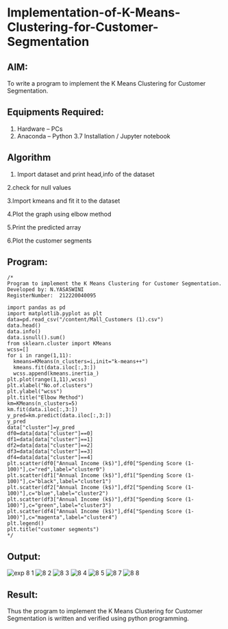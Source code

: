 # Implementation-of-K-Means-Clustering-for-Customer-Segmentation

## AIM:
To write a program to implement the K Means Clustering for Customer Segmentation.

## Equipments Required:
1. Hardware – PCs
2. Anaconda – Python 3.7 Installation / Jupyter notebook

## Algorithm

1. Import dataset and print head,info of the dataset

2.check for null values

3.Import kmeans and fit it to the dataset

4.Plot the graph using elbow method

5.Print the predicted array

6.Plot the customer segments


## Program:
```
/*
Program to implement the K Means Clustering for Customer Segmentation.
Developed by: N.YASASWINI
RegisterNumber:  212220040095

import pandas as pd
import matplotlib.pyplot as plt
data=pd.read_csv("/content/Mall_Customers (1).csv")
data.head()
data.info()
data.isnull().sum()
from sklearn.cluster import KMeans
wcss=[]
for i in range(1,11):
  kmeans=KMeans(n_clusters=i,init="k-means++")
  kmeans.fit(data.iloc[:,3:])
  wcss.append(kmeans.inertia_)
plt.plot(range(1,11),wcss)
plt.xlabel("No.of.clusters")
plt.ylabel("wcss")
plt.title("Elbow Method")
km=KMeans(n_clusters=5)
km.fit(data.iloc[:,3:])
y_pred=km.predict(data.iloc[:,3:])
y_pred
data["cluster"]=y_pred
df0=data[data["cluster"]==0]
df1=data[data["cluster"]==1]
df2=data[data["cluster"]==2]
df3=data[data["cluster"]==3]
df4=data[data["cluster"]==4]
plt.scatter(df0["Annual Income (k$)"],df0["Spending Score (1-100)"],c="red",label="cluster0")
plt.scatter(df1["Annual Income (k$)"],df1["Spending Score (1-100)"],c="black",label="cluster1")
plt.scatter(df2["Annual Income (k$)"],df2["Spending Score (1-100)"],c="blue",label="cluster2")
plt.scatter(df3["Annual Income (k$)"],df3["Spending Score (1-100)"],c="green",label="cluster3")
plt.scatter(df4["Annual Income (k$)"],df4["Spending Score (1-100)"],c="magenta",label="cluster4")
plt.legend()
plt.title("customer segments")
*/
```

## Output:
![exp 8 1](https://user-images.githubusercontent.com/114275126/204444936-5fcb3bff-3834-4689-a3fe-3beb2258692a.PNG)
![8 2](https://user-images.githubusercontent.com/114275126/204450727-0abde376-1175-4eec-861d-51e6e0d66402.PNG)
![8 3](https://user-images.githubusercontent.com/114275126/204450756-e83df710-c358-4c8e-b089-a498da99a12f.PNG)
![8 4](https://user-images.githubusercontent.com/114275126/204450802-61b4453c-f4e9-4780-ae09-7642fb6a2725.PNG)
![8 5](https://user-images.githubusercontent.com/114275126/204450830-c3a3bb56-11c7-462a-8f75-945ec775d26e.PNG)
![8 7](https://user-images.githubusercontent.com/114275126/204451193-c7713bac-ffc7-4724-90f1-6d7ad16559e5.PNG)
![8 8](https://user-images.githubusercontent.com/114275126/204451197-72a05385-13be-4c36-871a-e6b36e01e6c8.PNG)


## Result:
Thus the program to implement the K Means Clustering for Customer Segmentation is written and verified using python programming.
